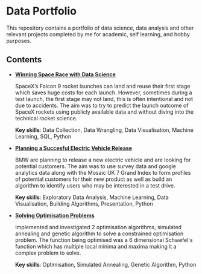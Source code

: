 # Data Portfolio

This repository contains a portfolio of data science, data analysis and other relevant projects completed by me for academic, self learning, and hobby purposes.

## Contents
- [**Winning Space Race with Data Science**](https://github.com/ikuzuki/Data-Portfolio/blob/main/Coursera%20IBM%20Data%20science%20capstone%20presentation.pdf)

  SpaceX’s Falcon 9 rocket launches can land and reuse their first stage which saves huge costs for each launch. However, sometimes during a test launch, the first stage may not land, this is often intentional and not due to accidents. The aim was to try to predict the launch outcome of SpaceX rockets using publicly available data and without diving into the technical rocket science.

  **Key skills**: Data Collection, Data Wrangling, Data Visualisation, Machine Learning, SQL, Python

- [**Planning a Succesful Electric Vehicle Release**](https://github.com/ikuzuki/Data-Portfolio/blob/main/Experian%20step%20up%20challenge%20-%20Issei%20Kuzuki.pdf)

  BMW are planning to release a new electric vehicle and are looking for potential customers. The aim was to use survey data and google analytics data along with the Mosaic UK 7 Grand Index to form profiles of potential customers for their new product as well as build an algorithm to identify users who may be interested in a test drive.

  **Key skills**: Exploratory Data Analysis, Machine Learning, Data Visualisation, Building Algorithms, Presentation, Python

- [**Solving Optimisation Problems**](https://github.com/ikuzuki/Data-Portfolio/blob/main/Solving%20optimisation%20problems.pdf)

  Implemented and investigated 2 optimisation algorithms, simulated annealing and genetic algorithm to solve a constrained optimisation problem. The function being optimised was a 6 dimensional Schwefel's function which has multiple local minima and maxima making it a complex problem to solve.

  **Key skills**: Optimisation, Simulated Annealing, Genetic Algorithm, Python 
